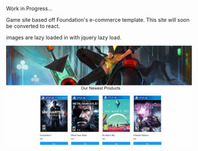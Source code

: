 Work in Progress...

Game site based off Foundation's e-commerce template. This site will soon be converted to react.

images are lazy loaded in with jquery lazy load.

![Alt text](screenshot.png)